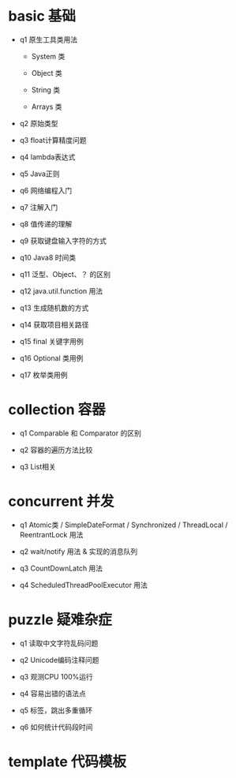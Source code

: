 # basic 基础

- q1 原生工具类用法

    - System 类

    - Object 类

    - String 类

    - Arrays 类

- q2 原始类型

- q3 float计算精度问题

- q4 lambda表达式

- q5 Java正则

- q6 网络编程入门

- q7 注解入门

- q8 值传递的理解

- q9 获取键盘输入字符的方式

- q10 Java8 时间类

- q11 泛型、Object、？ 的区别

- q12 java.util.function 用法

- q13 生成随机数的方式

- q14 获取项目相关路径

- q15 final 关键字用例

- q16 Optional 类用例

- q17 枚举类用例

# collection 容器

- q1 Comparable 和 Comparator 的区别

- q2 容器的遍历方法比较

- q3 List相关

# concurrent 并发

- q1 Atomic类 / SimpleDateFormat / Synchronized / ThreadLocal / ReentrantLock 用法

- q2 wait/notify 用法 & 实现的消息队列

- q3 CountDownLatch 用法

- q4 ScheduledThreadPoolExecutor 用法

# puzzle 疑难杂症

- q1 读取中文字符乱码问题

- q2 Unicode编码注释问题

- q3 观测CPU 100%运行

- q4 容易出错的语法点

- q5 标签，跳出多重循环

- q6 如何统计代码段时间

# template 代码模板